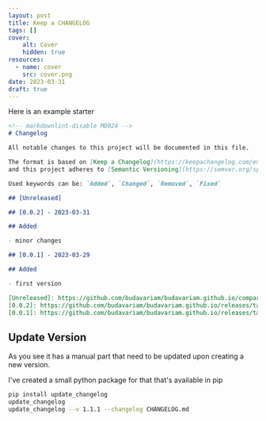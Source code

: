 ```yaml
---
layout: post
title: Keep a CHANGELOG
tags: []
cover:
    alt: Cover
    hidden: true
resources:
  - name: cover
    src: cover.png
date: 2023-03-31
draft: true
---
```


<!--more-->

Here is an example starter

```md
<!-- markdownlint-disable MD024 -->
# Changelog

All notable changes to this project will be documented in this file.

The format is based on [Keep a Changelog](https://keepachangelog.com/en/1.0.0/),
and this project adheres to [Semantic Versioning](https://semver.org/spec/v2.0.0.html).

Used keywords can be: `Added`, `Changed`, `Removed`, `Fixed`

## [Unreleased]

## [0.0.2] - 2023-03-31

## Added

- minor changes

## [0.0.1] - 2023-03-29

## Added

- first version

[Unreleased]: https://github.com/budavariam/budavariam.github.io/compare/v0.0.2...HEAD
[0.0.2]: https://github.com/budavariam/budavariam.github.io/releases/tag/v0.0.1...v0.0.2
[0.0.1]: https://github.com/budavariam/budavariam.github.io/releases/tag/v0.0.1
```

## Update Version

As you see it has a manual part that need to be updated upon creating a new version.

I've created a small python package for that that's available in pip

```bash
pip install update_changelog
update_changelog
update_changelog --v 1.1.1 --changelog CHANGELOG.md
```
